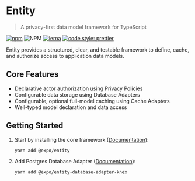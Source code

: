 # Entity
> A privacy-first data model framework for TypeScript

[![npm](https://img.shields.io/npm/v/@expo/entity)](https://www.npmjs.com/package/@expo/entity)
![NPM](https://img.shields.io/npm/l/@expo/entity)
[![lerna](https://img.shields.io/badge/maintained%20with-lerna-cc00ff.svg)](https://lerna.js.org/)
[![code style: prettier](https://img.shields.io/badge/code_style-prettier-ff69b4.svg?style=flat-square)](https://github.com/prettier/prettier)

Entity provides a structured, clear, and testable framework to define, cache, and authorize access to application data models.

## Core Features

- Declarative actor authorization using Privacy Policies
- Configurable data storage using Database Adapters
- Configurable, optional full-model caching using Cache Adapters
- Well-typed model declaration and data access

## Getting Started

1. Start by installing the core framework ([Documentation](packages/entity/README.md)):
    ```sh
    yarn add @expo/entity
    ```

1. Add Postgres Database Adapter ([Documentation](packages/entity-database-adapter-knex/README.md)):
    ```sh
    yarn add @expo/entity-database-adapter-knex
    ```

